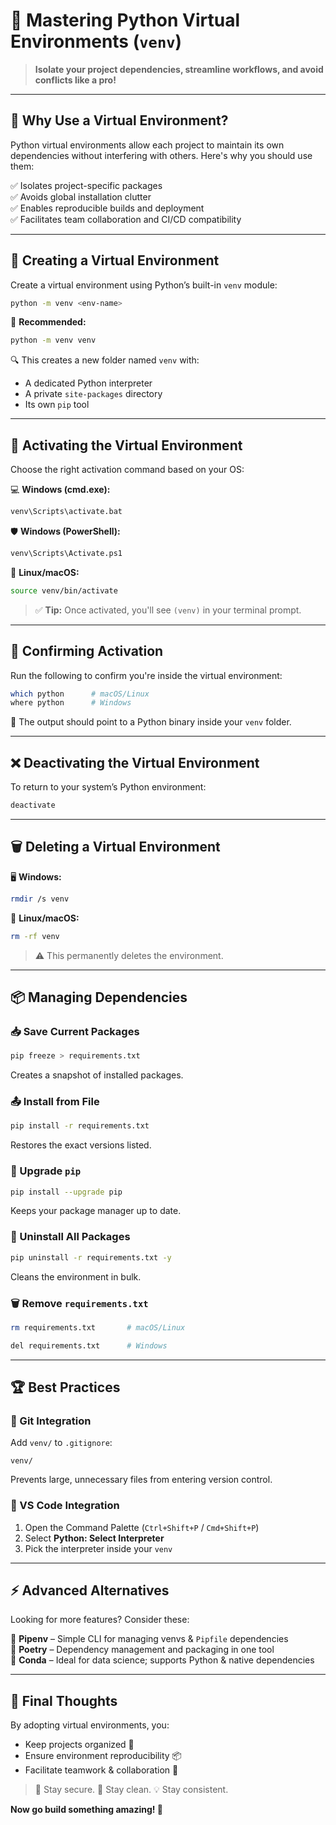 # 🚀 Mastering Python Virtual Environments (`venv`)

> **Isolate your project dependencies, streamline workflows, and avoid conflicts like a pro!**

---

## 🎯 Why Use a Virtual Environment?

Python virtual environments allow each project to maintain its own dependencies without interfering with others. Here's why you should use them:

✅ Isolates project-specific packages  
✅ Avoids global installation clutter  
✅ Enables reproducible builds and deployment  
✅ Facilitates team collaboration and CI/CD compatibility  

---

## 🔧 Creating a Virtual Environment

Create a virtual environment using Python’s built-in `venv` module:

```bash
python -m venv <env-name>
```

📌 **Recommended:**
```bash
python -m venv venv
```

🔍 This creates a new folder named `venv` with:
- A dedicated Python interpreter
- A private `site-packages` directory
- Its own `pip` tool

---

## 🚀 Activating the Virtual Environment

Choose the right activation command based on your OS:

💻 **Windows (cmd.exe):**
```bash
venv\Scripts\activate.bat
```

🛡 **Windows (PowerShell):**
```bash
venv\Scripts\Activate.ps1
```

🐧 **Linux/macOS:**
```bash
source venv/bin/activate
```

> ✅ **Tip:** Once activated, you'll see `(venv)` in your terminal prompt.

---

## 🧪 Confirming Activation

Run the following to confirm you're inside the virtual environment:

```bash
which python      # macOS/Linux
where python      # Windows
```

📍 The output should point to a Python binary inside your `venv` folder.

---

## ❌ Deactivating the Virtual Environment

To return to your system’s Python environment:
```bash
deactivate
```

---

## 🗑️ Deleting a Virtual Environment

🖥 **Windows:**
```bash
rmdir /s venv
```

🐧 **Linux/macOS:**
```bash
rm -rf venv
```

> ⚠️ This permanently deletes the environment.

---

## 📦 Managing Dependencies

### 📥 Save Current Packages
```bash
pip freeze > requirements.txt
```
Creates a snapshot of installed packages.

### 📤 Install from File
```bash
pip install -r requirements.txt
```
Restores the exact versions listed.

### 🚀 Upgrade `pip`
```bash
pip install --upgrade pip
```
Keeps your package manager up to date.

### 🧹 Uninstall All Packages
```bash
pip uninstall -r requirements.txt -y
```
Cleans the environment in bulk.

### 🗑️ Remove `requirements.txt`
```bash
rm requirements.txt       # macOS/Linux
```
```bash
del requirements.txt      # Windows
```

---

## 🏆 Best Practices

### 📁 Git Integration
Add `venv/` to `.gitignore`:
```
venv/
```
Prevents large, unnecessary files from entering version control.

### 🧠 VS Code Integration
1. Open the Command Palette (`Ctrl+Shift+P` / `Cmd+Shift+P`)
2. Select **Python: Select Interpreter**
3. Pick the interpreter inside your `venv`

---

## ⚡ Advanced Alternatives

Looking for more features? Consider these:

🔹 **Pipenv** – Simple CLI for managing venvs & `Pipfile` dependencies  
🔹 **Poetry** – Dependency management and packaging in one tool  
🔹 **Conda** – Ideal for data science; supports Python & native dependencies  

---

## 📌 Final Thoughts

By adopting virtual environments, you:
- Keep projects organized 🧹
- Ensure environment reproducibility 📦
- Facilitate teamwork & collaboration 🤝

> 🔐 Stay secure. 🎯 Stay clean. 💡 Stay consistent. 

**Now go build something amazing! 🚀**

